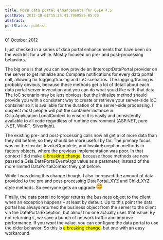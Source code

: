 ```yaml
---
title: More data portal enhancements for CSLA 4.5
postDate: 2012-10-01T15:26:41.7960555-05:00
abstract: 
postStatus: publish
---
```

01 October 2012

I just checked in a series of data portal enhancements that have been on the wish list for a while. Mostly focused on pre- and post-processing behaviors.

The big one is that you can now provide an IInterceptDataPortal provider on the server to get Initialize and Complete notifications for every data portal call, allowing for logging/tracing and IoC scenarios. The logging/tracing is probably obvious, because these methods get a lot of detail about each data portal server invocation and you can do what you’d like with that data. The IoC scenario may be less obvious, but the Initialize method should provide you with a consistent way to create or retrieve your server-side IoC container so it is available for the duration of the server-side processing. I suspect most people will put the container instance in Csla.Application.LocalContext to ensure it is easily and consistently available to all code regardless of runtime environment (ASP.NET, pure .NET, WinRT, Silverlight).

The existing pre- and post-processing calls now all get a lot more data than they did before, so they should be more useful by far. The primary focus was on the Invoke, InvokeComplete, and InvokeException methods in factory objects, where the previous implementation was poor. In that context I did make <font style="background-color: #ffff00">a breaking change</font>, because those methods are now passed a Csla.DataPortalEventArgs value as a parameter, instead of the more limited DataPortalContext they got before.

While I was doing this change though, I also increased the amount of data provided to the pre and post-processing DataPortal\_XYZ and Child\_XYZ style methods. So everyone gets an upgrade ![Smile](binary/Windows-Live-Writer/More-data-portal-enhancements-for-CSLA.5_D78F/wlEmoticon-smile_2.png)

Finally, the data portal no longer returns the business object to the client when an exception happens – at least by default. Up to this point the data portal has always returned the business object from the server to the client via the DataPortalException, but almost no one actually uses that value. By not returning it, we save a bunch of network traffic and improve performance. If you *want* the value, you can configure the data portal to use the older behavior. So this is <font style="background-color: #ffff00">a breaking change</font>, but one with an easy workaround.

